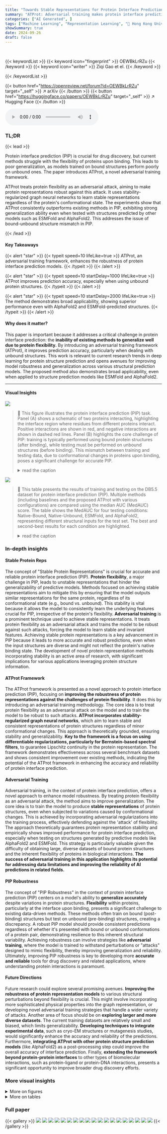 ```yaml
---
title: "Towards Stable Representations for Protein Interface Prediction"
summary: "ATProt: Adversarial training makes protein interface prediction robust to flexibility!"
categories: ["AI Generated", ]
tags: ["Machine Learning", "Representation Learning", "🏢 Hong Kong University of Science and Technology",]
showSummary: true
date: 2024-09-26
draft: false
---
```


<br>

{{< keywordList >}}
{{< keyword icon="fingerprint" >}} OEWBkLrRZu {{< /keyword >}}
{{< keyword icon="writer" >}} Ziqi Gao et el. {{< /keyword >}}
 
{{< /keywordList >}}

{{< button href="https://openreview.net/forum?id=OEWBkLrRZu" target="_self" >}}
↗ arXiv
{{< /button >}}
{{< button href="https://huggingface.co/papers/OEWBkLrRZu" target="_self" >}}
↗ Hugging Face
{{< /button >}}



<audio controls>
    <source src="https://ai-paper-reviewer.com/OEWBkLrRZu/podcast.wav" type="audio/wav">
    Your browser does not support the audio element.
</audio>


### TL;DR


{{< lead >}}

Protein interface prediction (PIP) is crucial for drug discovery, but current methods struggle with the flexibility of proteins upon binding. This leads to poor generalization, as models trained on bound structures perform poorly on unbound ones. The paper introduces ATProt, a novel adversarial training framework. 



ATProt treats protein flexibility as an adversarial attack, aiming to make protein representations robust against this attack.  It uses stability-regularized graph neural networks to learn stable representations regardless of the protein's conformational state. The experiments show that ATProt consistently outperforms existing methods in PIP, exhibiting strong generalization ability even when tested with structures predicted by other models such as ESMFold and AlphaFold2.  This addresses the issue of bound-unbound structure mismatch in PIP. 

{{< /lead >}}


#### Key Takeaways

{{< alert "star" >}}
{{< typeit speed=10 lifeLike=true >}} ATProt, an adversarial training framework, enhances the robustness of protein interface prediction models. {{< /typeit >}}
{{< /alert >}}

{{< alert "star" >}}
{{< typeit speed=10 startDelay=1000 lifeLike=true >}} ATProt improves prediction accuracy, especially when using unbound protein structures. {{< /typeit >}}
{{< /alert >}}

{{< alert "star" >}}
{{< typeit speed=10 startDelay=2000 lifeLike=true >}} The method demonstrates broad applicability, showing superior performance even with AlphaFold2 and ESMFold-predicted structures. {{< /typeit >}}
{{< /alert >}}

#### Why does it matter?
This paper is important because it addresses a critical challenge in protein interface prediction: the **inability of existing methods to generalize well due to protein flexibility.**  By introducing an adversarial training framework (ATProt), it improves prediction accuracy, particularly when dealing with unbound structures. This work is relevant to current research trends in deep learning for protein structure prediction and opens avenues for improving model robustness and generalization across various structural prediction models.  The proposed method also demonstrates broad applicability, even when applied to structure prediction models like ESMFold and AlphaFold2.

------
#### Visual Insights



![](https://ai-paper-reviewer.com/OEWBkLrRZu/figures_0_1.jpg)

> 🔼 This figure illustrates the protein interface prediction (PIP) task.  Panel (A) shows a schematic of two proteins interacting, highlighting the interface region where residues from different proteins interact.  Positive interactions are shown in red, and negative interactions are shown in dashed red lines. Panel (B) highlights the core challenge of PIP: training is typically performed using bound protein structures (after binding), while testing must be performed on unbound structures (before binding). This mismatch between training and testing data, due to conformational changes in proteins upon binding, poses a significant challenge for accurate PIP.
> <details>
> <summary>read the caption</summary>
> Figure 1: (A). The task illustration. PIP involves predicting if there is an interaction between two residues from different proteins. (B). The task challenge. During training, the input consists of bound structures of two proteins. However, for testing, one can only access their unbound structures.
> </details>





![](https://ai-paper-reviewer.com/OEWBkLrRZu/tables_7_1.jpg)

> 🔼 This table presents the results of training and testing on the DB5.5 dataset for protein interface prediction (PIP).  Multiple methods (including baselines and the proposed ATProt with various configurations) are compared using the median AUC (MedAUC) score. The table shows the MedAUC for four testing conditions: Native-Bound, Native-Unbound, ESMFold, and AlphaFold2, representing different structural inputs for the test set.  The best and second-best results for each condition are highlighted.
> <details>
> <summary>read the caption</summary>
> Table 1: Training and testing on the DB5.5. Mean and standard deviation values of the MedAUC scores of all baselines, computed from three random seeds. The best performance is in bold and the second best one is underlined. 'SR' means the proposed stable regularization Ls.
> </details>





### In-depth insights


#### Stable Protein Reps
The concept of "Stable Protein Representations" is crucial for accurate and reliable protein interface prediction (PIP).  **Protein flexibility**, a major challenge in PIP, leads to unstable representations that hinder the generalizability of predictive models.  Methods focused on achieving stable representations aim to mitigate this by ensuring that the model outputs similar representations for the same protein, regardless of its conformational state (e.g., bound vs. unbound). This stability is vital because it allows the model to consistently learn the underlying features crucial for PIP, irrespective of the protein's flexibility.  **Adversarial training** is a prominent technique used to achieve stable representations. It treats protein flexibility as an adversarial attack and trains the model to be robust against such attacks, forcing the model to learn stable and invariant features. Achieving stable protein representations is a key advancement in PIP because it leads to more accurate and robust predictions, even when the input structures are diverse and might not reflect the protein's native binding state.  The development of novel protein representation methods incorporating stability is an active area of research, with significant implications for various applications leveraging protein structure information.

#### ATProt Framework
The ATProt framework is presented as a novel approach to protein interface prediction (PIP), focusing on **improving the robustness of protein representations against the challenges of protein flexibility**.  It does this by introducing an adversarial training methodology. The core idea is to treat protein flexibility as an adversarial attack on the model and to train the model to be robust to such attacks.  **ATProt incorporates stability-regularized graph neural networks**, which aim to learn stable and consistent representations of protein structures regardless of minor conformational changes.  This approach is theoretically grounded, ensuring stability and generalizability.  **Key to the framework is a focus on using differentiable regularizations, particularly for Bernstein-based spectral filters**, to guarantee Lipschitz continuity in the protein representation. The framework demonstrates effectiveness across several benchmark datasets and shows consistent improvement over existing methods, indicating the potential of the ATProt framework in enhancing the accuracy and reliability of protein interface prediction.

#### Adversarial Training
Adversarial training, in the context of protein interface prediction, offers a novel approach to enhance model robustness.  By treating protein flexibility as an adversarial attack, the method aims to improve generalization. The core idea is to train the model to produce **stable representations** of protein structures, even when subjected to variations caused by conformational changes.  This is achieved by incorporating adversarial regularizations into the training process, effectively defending against the 'attack' of flexibility. The approach theoretically guarantees protein representation stability and empirically shows improved performance for protein interface prediction, especially when testing on structures generated by predictive models like AlphaFold2 and ESMFold.  This strategy is particularly valuable given the difficulty of obtaining large, diverse datasets of bound protein structures and the inherent flexibility of proteins in biological interactions. **The success of adversarial training in this application highlights its potential for addressing data limitations and improving the reliability of AI predictions in related fields.**

#### PIP Robustness
The concept of "PIP Robustness" in the context of protein interface prediction (PIP) centers on a model's ability to **generalize accurately** despite variations in protein structures.  **Flexibility** within proteins, particularly at the interface upon binding, presents a significant challenge to existing data-driven methods.  These methods often train on bound (post-binding) structures but test on unbound (pre-binding) structures, creating a discrepancy.  A robust PIP model should provide consistent predictions regardless of whether it's presented with bound or unbound conformations of a protein pair, demonstrating resilience to this inherent structural variability. Achieving robustness can involve strategies like **adversarial training**, where the model is trained to withstand perturbations or "attacks" designed to mimic flexibility, thereby improving generalization and reliability.  Ultimately, improving PIP robustness is key to developing more **accurate and reliable** tools for drug discovery and related applications, where understanding protein interactions is paramount.

#### Future Directions
Future research could explore several promising avenues.  **Improving the robustness of protein representation models** to various structural perturbations beyond flexibility is crucial. This might involve incorporating more sophisticated physical properties into the graph representation, or developing novel adversarial training strategies that handle a wider variety of attacks.  Another area of focus should be on **exploring larger and more diverse datasets**. The current training datasets are relatively small and biased, which limits generalizability.  **Developing techniques to integrate experimental data**, such as cryo-EM structures or mutagenesis studies, would significantly enhance the accuracy and reliability of the predictions.  Furthermore, **integrating ATProt with other protein structure prediction models** (like AlphaFold2) as a post-processing step could improve the overall accuracy of interface prediction. Finally,  **extending the framework beyond protein-protein interfaces** to other types of biomolecular interactions, such as protein-ligand or protein-DNA interactions, presents a significant opportunity to improve broader drug discovery efforts.


### More visual insights

<details>
<summary>More on figures
</summary>


![](https://ai-paper-reviewer.com/OEWBkLrRZu/figures_1_1.jpg)

> 🔼 This figure demonstrates the effect of protein flexibility on the performance of protein interface prediction (PIP) models.  Panel (A) shows the testing AUC scores for three methods (SASNet, NEA, and the proposed method, ATProt) under two different scenarios: B-U (training on bound structures, testing on unbound structures) and B-B (training and testing on bound structures). The results highlight the significant performance drop when testing with unbound structures. Panel (B) displays the training loss curves for the three methods, further illustrating the challenges posed by protein flexibility. The curves clearly show that training with only bound structures (B-B) leads to lower training loss compared to the standard B-U setting. 
> <details>
> <summary>read the caption</summary>
> Figure 2: The impact of flexibility on results with the DB5.5 dataset [45]. (A) The testing results of two baselines (SASNet [43], NEA [15]) and our method. ‘B-U' represents the popular formulation, i.e., training with bound structures and testing with unbound ones. 'B-B' refers to the formulation where both training and testing are conducted with bound structures. (B) Loss trends for three methods.
> </details>



![](https://ai-paper-reviewer.com/OEWBkLrRZu/figures_2_1.jpg)

> 🔼 This figure shows the relationship between the Area Under the Curve (AUC) of the protein interface prediction (PIP) task and the perturbation in protein representation.  The x-axis represents the magnitude of perturbation in protein representation, and the y-axis represents the AUC in percentage.  The blue line shows the AUC when testing with unbound structures, which gradually decreases as the perturbation increases.  The red arrow highlights the large drop in AUC when moving from test-bound to test-unbound scenarios. The yellow arrow shows how the performance with unbound structures is significantly lower than that with bound structures. This illustrates the impact of protein flexibility on the accuracy of the PIP task. The figure demonstrates a clear negative correlation between representation perturbation and the AUC, which emphasizes the importance of stable protein representations.
> <details>
> <summary>read the caption</summary>
> Figure 3: AUC vs. representation perturbation.
> </details>



![](https://ai-paper-reviewer.com/OEWBkLrRZu/figures_4_1.jpg)

> 🔼 This figure shows the architecture of ATProt, a framework for protein interface prediction.  It uses a stability-regularized graph neural network (GNN), specifically the BernNet encoder, to generate stable protein representations that are robust to variations in protein structure. These representations are then processed through cross-attention layers to combine information from both proteins, before being fed into a binary classifier to predict the interaction. The model is trained to minimize both classification loss (LBCE) and stability regularization loss (Ls).
> <details>
> <summary>read the caption</summary>
> Figure 4: The framework overview with the BernNet encoder. The whole framework contains the stability-regularized graph encoder for stable protein representations, the cross attention layers for communication and the final binary classifier. ATProt takes in two protein graphs as inputs, and extracts features with the pre-defined graph encoder (BernNet is taken as an example here). The PIP results are obtained after the learned representations have passed through the cross attention module and classifier. The Ls loss for stability regularization and classification loss LBCE jointly optimize the model.
> </details>



![](https://ai-paper-reviewer.com/OEWBkLrRZu/figures_8_1.jpg)

> 🔼 This figure visualizes the last layer representations of three different models: The NEA method, ATProt-Bern w/o SR, and ATProt-Bern, using t-SNE for dimensionality reduction.  Each point represents a residue pair, colored by whether it's a positive or negative interaction. The visualizations illustrate how the stable representation strategy in ATProt improves the clustering of positive and negative samples, leading to a clearer separation between classes (indicated by higher Silhouette score values).
> <details>
> <summary>read the caption</summary>
> Figure 5: The t-SNE visualization for the last layer representations. The x and y axes of all three subplots are uniformly scaled to (0, 1).
> </details>



![](https://ai-paper-reviewer.com/OEWBkLrRZu/figures_15_1.jpg)

> 🔼 This figure illustrates how to find the upper bound of C, which is the Lipschitz constant of the BernNet encoder.  It demonstrates the relationship between the function f(x) and the learnable coefficients {θk} of the Bernstein basis.  The figure shows that the maximum absolute slope (MAS) of any possible version of f(x) is greater than or equal to the MAS of the piecewise linear function connecting the points (k/K, θk).  The stability of h is therefore always at least that of fi.  The MAS of the broken line (piecewise linear function) is then used as an upper bound for the Lipschitz constant C* of the graph filter h.  This approach is crucial to prove Proposition 4.1 which guarantees the stability of the BernNet encoder.
> <details>
> <summary>read the caption</summary>
> Figure 6: The way to find upper bound of C, a case to explain Proposition 4.1.
> </details>



</details>




<details>
<summary>More on tables
</summary>


![](https://ai-paper-reviewer.com/OEWBkLrRZu/tables_8_1.jpg)
> 🔼 This table presents the results of training and testing on the DB5.5 dataset for protein interface prediction. It compares the performance of several baselines and the proposed ATProt method across different protein structure versions (native bound, native unbound, ESMFold, and AlphaFold2). The median AUC (MedAUC) score, along with standard deviation, is reported for each method and structure type.  The table highlights the best-performing method for each setup and the effect of stability regularization.
> <details>
> <summary>read the caption</summary>
> Table 1: Training and testing on the DB5.5. Mean and standard deviation values of the MedAUC scores of all baselines, computed from three random seeds. The best performance is in bold and the second best one is underlined. ‘SR’ means the proposed stable regularization Ls.
> </details>

![](https://ai-paper-reviewer.com/OEWBkLrRZu/tables_16_1.jpg)
> 🔼 This table presents the results of training and testing various methods on the DIPS dataset.  The table shows the median AUC (MedAUC) scores and standard deviations for each method, using both native-bound and ESMFold structures as input.  It allows comparison of the performance of different methods in a large-scale dataset where only bound structures are available, and also demonstrates the effect of using different protein structure versions as input.
> <details>
> <summary>read the caption</summary>
> Table 3: Training and testing on DIPS.
> </details>

![](https://ai-paper-reviewer.com/OEWBkLrRZu/tables_16_2.jpg)
> 🔼 This table presents the results of training and testing various methods for protein interface prediction on the DB5.5 dataset.  It compares the performance of the proposed ATProt method against several baseline methods. The table shows the median AUC scores (MedAUC), a measure of prediction accuracy, for each method under different testing conditions (Native-Bound, Native-Unbound, ESMFold, AlphaFold2) and indicates the best and second-best performing methods.
> <details>
> <summary>read the caption</summary>
> Table 1: Training and testing on the DB5.5. Mean and standard deviation values of the MedAUC scores of all baselines, computed from three random seeds. The best performance is in bold and the second best one is underlined. 'SR' means the proposed stable regularization Ls.
> </details>

</details>




### Full paper

{{< gallery >}}
<img src="https://ai-paper-reviewer.com/OEWBkLrRZu/1.png" class="grid-w50 md:grid-w33 xl:grid-w25" />
<img src="https://ai-paper-reviewer.com/OEWBkLrRZu/2.png" class="grid-w50 md:grid-w33 xl:grid-w25" />
<img src="https://ai-paper-reviewer.com/OEWBkLrRZu/3.png" class="grid-w50 md:grid-w33 xl:grid-w25" />
<img src="https://ai-paper-reviewer.com/OEWBkLrRZu/4.png" class="grid-w50 md:grid-w33 xl:grid-w25" />
<img src="https://ai-paper-reviewer.com/OEWBkLrRZu/5.png" class="grid-w50 md:grid-w33 xl:grid-w25" />
<img src="https://ai-paper-reviewer.com/OEWBkLrRZu/6.png" class="grid-w50 md:grid-w33 xl:grid-w25" />
<img src="https://ai-paper-reviewer.com/OEWBkLrRZu/7.png" class="grid-w50 md:grid-w33 xl:grid-w25" />
<img src="https://ai-paper-reviewer.com/OEWBkLrRZu/8.png" class="grid-w50 md:grid-w33 xl:grid-w25" />
<img src="https://ai-paper-reviewer.com/OEWBkLrRZu/9.png" class="grid-w50 md:grid-w33 xl:grid-w25" />
<img src="https://ai-paper-reviewer.com/OEWBkLrRZu/10.png" class="grid-w50 md:grid-w33 xl:grid-w25" />
<img src="https://ai-paper-reviewer.com/OEWBkLrRZu/11.png" class="grid-w50 md:grid-w33 xl:grid-w25" />
<img src="https://ai-paper-reviewer.com/OEWBkLrRZu/12.png" class="grid-w50 md:grid-w33 xl:grid-w25" />
<img src="https://ai-paper-reviewer.com/OEWBkLrRZu/13.png" class="grid-w50 md:grid-w33 xl:grid-w25" />
<img src="https://ai-paper-reviewer.com/OEWBkLrRZu/14.png" class="grid-w50 md:grid-w33 xl:grid-w25" />
<img src="https://ai-paper-reviewer.com/OEWBkLrRZu/15.png" class="grid-w50 md:grid-w33 xl:grid-w25" />
<img src="https://ai-paper-reviewer.com/OEWBkLrRZu/16.png" class="grid-w50 md:grid-w33 xl:grid-w25" />
<img src="https://ai-paper-reviewer.com/OEWBkLrRZu/17.png" class="grid-w50 md:grid-w33 xl:grid-w25" />
<img src="https://ai-paper-reviewer.com/OEWBkLrRZu/18.png" class="grid-w50 md:grid-w33 xl:grid-w25" />
<img src="https://ai-paper-reviewer.com/OEWBkLrRZu/19.png" class="grid-w50 md:grid-w33 xl:grid-w25" />
{{< /gallery >}}